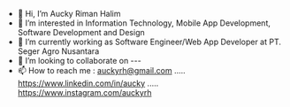 - 👋 Hi, I’m Aucky Riman Halim
- 👀 I’m interested in Information Technology, Mobile App Development, Software Development and Design
- 🌱 I’m currently working as Software Engineer/Web App Developer at PT. Seger Agro Nusantara
- 💞️ I’m looking to collaborate on ---
- 📫 How to reach me : auckyrh@gmail.com ..... https://www.linkedin.com/in/aucky ..... https://www.instagram.com/auckyrh

<!---
auckyrh/auckyrh is a ✨ special ✨ repository because its `README.md` (this file) appears on your GitHub profile.
You can click the Preview link to take a look at your changes.
--->
